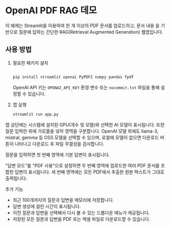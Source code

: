 # OpenAI PDF RAG 데모

이 예제는 Streamlit을 이용하여 한 개 이상의 PDF 문서를 업로드하고, 문서 내용
을 기반으로 질문에 답하는 간단한 RAG(Retrieval Augmented Generation) 웹앱입니다.

## 사용 방법

1. 필요한 패키지 설치
   ```bash

   pip install streamlit openai PyPDF2 numpy pandas fpdf
   ```
   OpenAI API 키는 `OPENAI_API_KEY` 환경 변수 또는 `nocommit.txt` 파일을 통해
   설정할 수 있습니다.

2. 앱 실행
   ```bash
   streamlit run app.py
   ```

앱 상단에는 시스템에 설치된 GPU(개수 및 모델)와 선택한 AI 모델이 표시됩니다.
또한 질문 입력란 위에 가로줄을 넣어 영역을 구분합니다. OpenAI 모델 외에도
llama-3, mistral, gemma 등 OSS 모델을 선택할 수 있으며, 로컬에 모델이 없으면
다운로드 버튼이 나타나고 다운로드 후 파일 무결성을 검사합니다.

질문을 입력하면 첫 번째 영역에 기본 답변이 표시됩니다.

"답변 모드"를 "PDF 사용"으로 설정하면 두 번째 영역에 업로드한 여러 PDF
문서를 조합한 답변이 표시됩니다. 세 번째 영역에는 모든 PDF에서 추출한
원본 텍스트가 그대로 출력됩니다.

추가 기능
- 최근 100개까지의 질문과 답변을 메모리에 저장합니다.
- 답변 생성에 걸린 시간이 표시됩니다.
- 이전 질문과 답변을 선택해서 다시 볼 수 있는 드롭다운 메뉴가 제공됩니다.
- 저장된 모든 질문과 답변을 PDF 또는 엑셀 파일로 다운로드할 수 있습니다.
